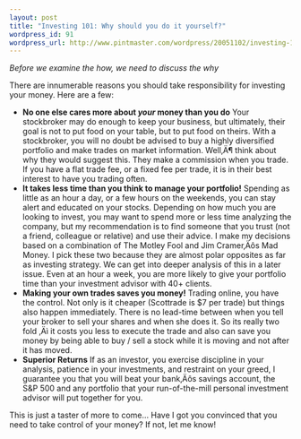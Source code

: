 ```yaml
--- 
layout: post
title: "Investing 101: Why should you do it yourself?"
wordpress_id: 91
wordpress_url: http://www.pintmaster.com/wordpress/20051102/investing-101-why-should-you-do-it-yourself/
---
```

<i>Before we examine the how, we need to discuss the why</i>

There are innumerable reasons you should take responsibility for investing your money. Here are a few:

<ul>
<li><b>No one else cares more about <i>your</i> money than you do</b>
Your stockbroker may do enough to keep your business, but ultimately, their goal is not to put food on your table, but to put food on theirs. With a stockbroker, you will no doubt be advised to buy a highly diversified portfolio and make trades on market information. Well‚Ä¶ think about why they would suggest this. They make a commission when you trade. If you have a flat trade fee, or a fixed fee per trade, it is in their best interest to have you trading often.
 </li>
<li>
<b>It takes less time than you think to manage your portfolio!</b>
Spending as little as an hour a day, or a few hours on the weekends, you can stay alert and educated on your stocks. Depending on how much you are looking to invest, you may want to spend more or less time analyzing the company, but my recommendation is to find someone that you trust (not a friend, colleague or relative) and use their advice. I make my decisions based on a combination of The Motley Fool and Jim Cramer‚Äôs Mad Money. I pick these two because they are almost polar opposites as far as investing strategy. We can get into deeper analysis of this in a later issue. Even at an hour a week, you are more likely to give your portfolio time than your investment advisor with 40+ clients.
</li><li>
<b>Making your own trades saves you money!</b>
Trading online, you have the control. Not only is it cheaper (Scottrade is $7 per trade) but things also happen immediately. There is no lead-time between when you tell your broker to sell your shares and when she does it. So its really two fold ‚Äì it costs you less to execute the trade and also can save you money by being able to buy / sell a stock while it is moving and not after it has moved.
</li>
<li>
<b>Superior Returns</b>
If as an investor, you exercise discipline in your analysis, patience in your investments, and restraint on your greed, I guarantee you that you will beat your bank‚Äôs savings account, the S&P 500 and any portfolio that your run-of-the-mill personal investment advisor will put together for you.
</li></ul>

This is just a taster of more to come... Have I got you convinced that you need to take control of your money? If not, let me know!

